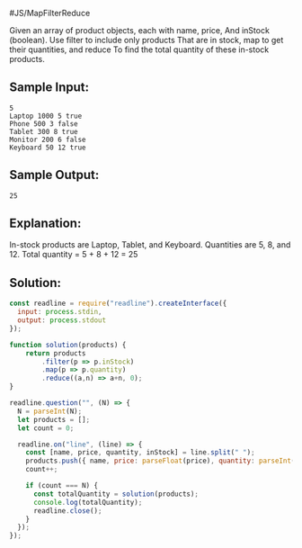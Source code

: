 #JS/MapFilterReduce 

Given an array of product objects, each with name, price, 
And inStock (boolean). Use filter to include only products 
That are in stock, map to get their quantities, and reduce 
To find the total quantity of these in-stock products.


Sample Input:
-------------
```
5
Laptop 1000 5 true
Phone 500 3 false
Tablet 300 8 true
Monitor 200 6 false
Keyboard 50 12 true
```

Sample Output: 
--------------
```
25
```

Explanation:
------------
In-stock products are Laptop, Tablet, and Keyboard.
Quantities are 5, 8, and 12.
Total quantity = 5 + 8 + 12 = 25

## Solution:

```js
const readline = require("readline").createInterface({
  input: process.stdin,
  output: process.stdout
});

function solution(products) {
    return products
        .filter(p => p.inStock)
        .map(p => p.quantity)
        .reduce((a,n) => a+n, 0);
}

readline.question("", (N) => {
  N = parseInt(N);
  let products = [];
  let count = 0;

  readline.on("line", (line) => {
    const [name, price, quantity, inStock] = line.split(" ");
    products.push({ name, price: parseFloat(price), quantity: parseInt(quantity), inStock: inStock === 'true' });
    count++;

    if (count === N) {
      const totalQuantity = solution(products);
      console.log(totalQuantity);
      readline.close();
    }
  });
});
```